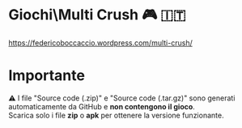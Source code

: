 # Giochi\Multi Crush 🎮 🇮🇹
https://federicoboccaccio.wordpress.com/multi-crush/

# Importante
⚠️ I file "Source code (.zip)" e "Source code (.tar.gz)" sono generati automaticamente da GitHub e **non contengono il gioco**.  
Scarica solo i file **zip** o **apk** per ottenere la versione funzionante.
